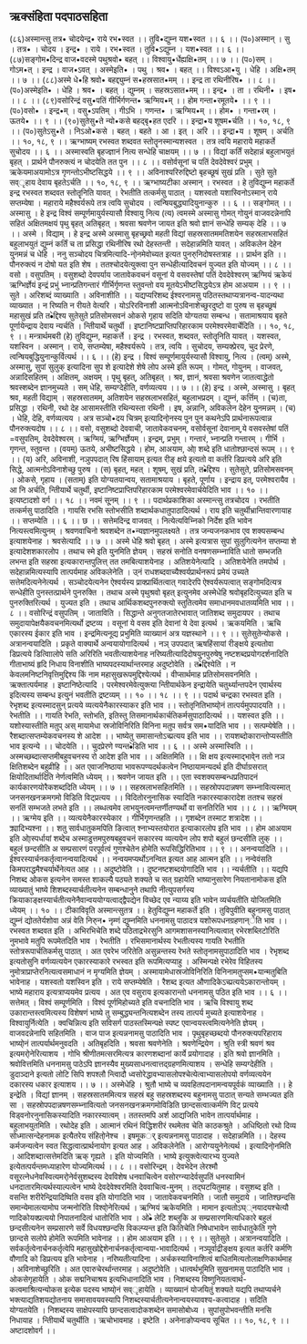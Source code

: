## ऋक्संहिता पदपाठसहिता
(८६)अस्मान्त्सु तत्र• चोदयेन्द्र• राये रभ•स्वत ।। तुवि•द्युम्न यश•स्वत ।। ६ ।।
(प०)अस्मान् । सु । तत्र• । चोदय । इन्द्र• । राये । रभ•स्वत । तुवि•ऽद्युम्न । यश•स्वत ।। ६ ।।
(८७)सङ्गोम•दिन्द्र वाज•वदस्मे पथुश्रवो• बहत् ।। विश्वायु•र्धेह्यक्षि•तम् ।। ७ ।।
(प०)सम् । गोऽम•त् । इन्द्र । वाज•ऽवत् । अस्मेइति• । पथु । श्रव• । बहत् ।। विश्वऽआ•यु । धेहि । अक्षि•तम् ।। ७ ।।
(८८)अस्मे धे•हि श्रवो• बहद्द्युम्नं स•हस्रसात•मम् ।। इन्द्र ता रथिनीरिष• ।। ८ ।।
(प०)अस्मेइति• । धेहि । श्रव• । बहत् । द्युम्नम् । सहस्रऽसात•मम् ।। इन्द्र• । ता । रथिनी• । इष• ।। ८ ।।
(८९)वसोरिन्द्रं वसु•पतिं गीर्भिर्गणन्त• ऋग्मिय•म् ।। होम गन्ता•रमूतये• ।। ९ ।।
(प०)वसो• । इन्द्र•म् । वसु•ऽपतिम् । गीऽभि । गणन्त• । ऋग्मिय•म् ।। होम• । गन्ता•रम् । ऊतये• ।। ९ ।।
(९०)सुतेसु•ते न्यो•कसे बहद्बृ•हत एदरि ।। इन्द्रा•य शूषम•र्चति ।। १०, १८, ९ ।।
(प०)सुतेऽसु•ते । निऽओ•कसे । बहत् । बहते । आ । इत् । अरि ।। इन्द्रा•य । शूषम् । अर्चति ।। १०, १८, ९ ।।
ऋग्भाष्यम्
रभस्वत शब्दवत स्तोतॄनस्मान्यशस्वत ।
तत्र त्वयि महाराये महाकर्ते सुचोदय ।। ६ ।।
अस्मास्वति बृहज्ज्ञानं नित्य सन्धेहि चाक्षयम् ।। ७ ।।
विद्यां कर्तिं सदेहान्नं बहुलाभयुतं बृहत् ।
प्रार्थने पौनरुक्त्यं न चोदयेति तत पुन ।। ८ ।।
वसोर्वसूनां च पतिं देवदेवेश्वरं प्रभुम् ।
ऋकेयमाअयामोऽत्र गृणन्तोऽभीष्टसिद्धये ।। ९ ।।
अविनाश्यरिरुद्दिष्टो बृहच्छूषं सुखं प्रति ।
सुते सुते सव्ृहाय देवाय बृहतेऽर्चति ।। १०, १८, ९ ।।
ऋग्भाष्यटीका
अस्मान् । रभस्वत । हे तुविद्युम्न महाकर्ते इन्द्र रभस्वत शब्दवत स्तोतॄनिति यावत् । रेभतीति तत्कर्मसु पाठात् । यशस्वतो यशास्विनोऽस्मान् राये सप्तम्येषा । महाराये महैश्वर्यरूपे तत्र त्वयि सुचोदय । त्वन्षियबुद्ध्यादियु्नान्कुरु ।। ६ ।।
सङ्गोमत् ।। अस्मासु । हे इन्द्र विश्वं सम्पूर्णमायुर्यस्यासौ विश्वायु नित्य (त्य) त्वमस्मे अस्मासु गोमत् गोयु्नं वाजवदन्नेनापि सहितं अक्षितमक्षयं पृथु बृहत् अतिबृहत् । श्रवसा श्रवणेन जायत इति श्रवो ज्ञानं सन्धेहि सम्यक् देहि ।। ७ ।।
अस्मे । विद्याम् । हे इन्द्र अस्मे अस्मासु बृहच्छ्रवो महती विद्यां सहस्रसातममतिशयेन सहस्रलाभसहितं बहुलाभयुतं द्युम्नं कर्तिं च ता प्रसिद्धा रथिनीरिष रथो देहस्तन्ती । सदेहान्नमिति यावत् । अविकलेन देहेन यु्नमन्नं च धेहि । ननु सञ्चोदय चित्रमित्यादि-नो्नमेवोच्यत इत्यत पुनरु्निदोषस्तत्राह ।। प्रार्थन इति ।। पौनरुक्त्यं न दोषो यत इति शेष । ततश्चोदयेत्युक्त्वा पुन सन्धेहीत्यादिवचनं युज्यत इति योज्यम् ।। ८ ।।
वसो । वसुपतिम् । वसुशब्दो देवपर्याय जातावेकवचनं वसूनां ये वसवस्तेषां पतिं देवदेवेश्वरम् ऋग्मियं ऋकेयं ऋग्भिर्ज्ञेयं इन्द्रं प्रभुं भ्नान्प्रतिगन्तारं गीर्भिर्गृणन्त स्तुवन्तो वय मूतयेऽभीष्टसिद्धयेऽत्र होम आअयाम ।। ९ ।।
सुते । अरिशब्दं व्याख्याति । अविनाशीति ।। यद्यप्यरिशब्द ईश्वरनामसु पठितस्तथाप्यत्रानन्व-यादन्यथा व्याख्यात । न रिष्यति न रीयते वेत्यरि । योऽरिरविनाशी आत्मनोऽविनाशेच्छुरदुष्टो वा पुरुष स बृहच्छूषं महासुखं प्रति त•ेद्दिश्य सुतेसुते प्रतिसोमसवनं ओकसे गृहाय सदिति योग्यतया सम्बन्ध । सतामाश्रयाय बृहते पूर्णायेन्द्राय देवाय न्यर्चति । न्तिीयार्थे चतुर्थी । इष्टानिष्टप्राप्तिपरिहारकाम परमेश्वरमेवार्चेदिति ।। १०, १८, ९ ।।
मन्त्रार्थमबरी
(हे) तुविद्युम्न, महाकर्त्ते । इन्द्र । रभस्वत, शब्दवत, स्तोतॄनिति यावत् । यशस्वत, यशस्विन । अस्मान् । राये, सप्तम्येषा, महैश्वर्यरूपे । तत्र, त्वयि । सुचोदय, सम्यक्प्रेरय, चुद प्रेरणे, त्वन्षियबुद्धियु्नान्कुर्वित्यर्थ ।। ६ ।।
(हे) इन्द्र । विश्वं सम्पूर्णमायुर्यस्यासौ विश्वायु, नित्य । (त्वम्) अस्मे, अस्मासु, सुपां सुलुक् इत्यादिना सुप शे इत्यादेशे शेषे लोप अस्मे इति रूपम् । गोमत्, गोयु्नम् । वाजवत्, अन्नादिसहितम् । अक्षितम्, अक्षयम् । पृथु बृहत्, अतिबृहत् । श्रव, ज्ञानं, श्रवसा श्रवणेन जातत्वाद्धेतो श्रवस्शब्देन ज्ञानमुच्यते । सम् धेहि, सम्यग्देहीति, वर्णव्यत्यय ।। ७ ।।
(हे) इन्द्र । अस्मे, अस्मासु । बृहत् श्रव, महती विद्याम् । सहस्रसातमम्, अतिशयेन सहस्रलाभसहितं, बहुलाभप्रदम् । द्युम्नं, कर्त्तिम् । (च)ता, प्रसिद्धा । रथिनी, रथो देह आसामस्तीति रथिन्यस्ता रथिनी । इष, अन्नानि, अविकलेन देहेन यु्नमन्नम् । (च) । धेहि, देहि, वर्णव्यत्यय । अत्र सञ्चो•दय चित्रम् इत्यादिनो्नस्य पुन पुन कथनेऽपि प्रार्थनारूपत्वान्न पौनरुक्त्यदोष ।। ८ ।।
वसो, वसुशब्दो देववाची, जातावेकवचनम्, वसोर्वसूनां देवानाम्,ये वसवस्तेषां पतिं =वसुपतिम्, देवदेवेश्वरम् । ऋग्मियं, ऋग्भिर्ज्ञेयम् । इन्द्रम्, प्रभुम् । गन्तारं, भ्नान्प्रति गन्तारम् । गीर्भि । गृणन्त, स्तुवन्त । (वयम्) ऊतये, अभीष्टसिद्धये । होम, आअयाम, ओा् शब्दे इति धातोश्छान्दसं रूपम् ।। ९ ।।
(य) अरि, अविनाशी, नञुपपदात् रिष हिंसायाम् इत्यत रीङ् क्षये इत्यतो वा कर्तरि डिप्रत्यये अरि इति सिद्धे, आत्मनोऽविनाशेच्छु पुरुष । (स) बृहत्, महत् । शूषम्, सुखं प्रति, त•ेद्दिश्य । सुतेसुते, प्रतिसोमसवनम् । ओकसे, गृहाय । (सताम्) इति योग्यतयान्वय, सतामाश्रयाय । बृहते, पूर्णाय । इन्द्राय इत्, परमेश्वरायैव । आ नि अर्चति, न्तिीयार्थे चतुर्थी, इष्टानिष्टप्राप्तिपरिहारकाम परमेश्वरमेवार्चयेदिति भाव ।। १० ।। इत्यष्टादशो वर्ग ।। १८ ।। नवमं सू्नम् ।। ९ ।।
पदार्थप्रकाशिका
अस्मान्त्सु तत्रचोदय । रभतीति तत्कर्मसु पाठादिति । गायसि रभसि स्तोभसीति शब्दार्थकधातुपाठादित्यर्थ । राय इति चतुर्थीभ्रान्तिवारणायाह ।। सप्तम्येति ।। ६ ।। छ ।।
सत्तेमदिन्द्र वाजवत् । नित्येत्यविभ्निको निर्देश इति भावेन नित्यस्त्वमित्यु्नम् । श्रवणवाचिनो श्रवशब्देन त•न्यज्ञानमुपलक्ष्यते । तत्र जन्यजनकभाव एव शक्यसम्बन्ध इत्याशयेनाह । श्रवसेत्यादि ।। ७ ।।
अस्मे धेहि श्रवो बृहत् । अस्मे इत्यत्रास सुपां सुलुगित्यनेन सप्तम्या शे इत्यादेशशकारलोप । तथाच स्मे इति यु्नमिति ज्ञेयम् । सहस्रं सनोति वनषणसम्भ्नाविति धातो सम्भजति लभन्त इति सहस्रा इत्यकारान्तपुलित्त् तत तमबित्याशयेनाह । अतिशयेनेत्यादि । अतिशयेनेति तमपोर्थ । सदेहान्नमित्यस्यापि तात्पर्यमाह अविकलेनेति । उ्नं राधशब्दवाच्यैश्वर्यप्रार्थनरूपं प्रमेयं उच्यते सत्तेमदित्यनेनेत्यर्थ । सञ्चोदयेत्यनेन ऐश्वर्यस्य प्राक्प्रार्थितत्वात् गवादेरपि ऐश्वर्यरूपत्वात् सङ्गोमदित्यत्र सन्धेहीति पुनस्तत्प्रार्थने पुनरुक्ति । तथाच अस्मे पृथुश्रवो बृहत् इत्यु्नमेव अस्मेधेहि श्रवोबृहदित्युच्यत इति च पुनरुक्तिरित्यर्थ । युज्यत इति । तथाच आर्थिकशब्दपुनरुक्त्यो स्तुतित्वमेव समाधानमवधातव्यमिति भाव ।। ८ ।।
वसोरिन्द्रं वसुपतिम् । जाताविति । सिद्धान्ते अनुगतजातेरभावात् जातिशब्द समुदायपर । तथाच समुदायापेक्षयैकवचनमित्यर्थो द्रष्टव्य । वसूनां ये वसव इति देवानां ये देवा इत्यर्थ । ऋकयमिति । ऋचि एकारस्य ईकार इति भाव । इन्द्रमित्यनूद्य प्रभुमिति व्याख्यानं 
अत्र यज्ञस्थाने ।। ९ ।।
सुतेसुतेन्योकसे । अत्रानन्वयादिति । प्रकृते वाक्यार्थे अन्वयायोगादित्यर्थ । नञ् उपपदात् ऋषहिंसायां रीङ्क्षये इत्यतोवा डिप्रत्यये डित्वाािलोपे सति अरिरिति भवतीत्याशयेनाह नरिष्यतीत्यादिदोषयु्नपुरुषेषु नष्टशब्दप्रयोगदर्शनादिति गीताभाष्यं हृदि निधाय विनाशीति भाष्यपदस्यार्थान्तरमाह अदुष्टोवेति । त•ेद्दिश्येति । न केवलमनिष्टनिवृत्तिमुद्दिश्य किं नाम महासुखरूपमुद्दिश्येत्यर्थ । वीप्सार्थमाह प्रतिसोमसवनमिति । ऋक्तात्पर्यमाह । इष्टानिष्ठेत्यादि । परमेश्वरमेवेत्युक्त्या न्तिीयार्थकेन इन्द्रायेति चतुर्थ्यान्तपदेन एवार्थस्य इदित्यस्य सम्बन्ध इत्यु्नं भवतीति द्रष्टव्यम् ।। १० ।। १८ ।। ९ ।।
पदार्थ चन्द्रका
रभस्वत इति । रेभृशब्द इत्यस्मादसुन् प्रत्यये व्यत्ययेनैकारस्याकर इति भाव ।। स्तोतृनितिभाष्यो्नं तात्पर्यमुपपादयति ।। रेभतीति ।। गायति रेभति, स्तोभति, इतिस्तु तिसमानार्थकार्चतिकर्मसुपाठादित्यर्थ ।। यशस्वत इति ।। यशोस्यास्तीति मतुप् अस् मायामेधा स्रजोविनिरिति विनिना मतुप सर्वत्र सम•यादिति भाव ।। सत्पम्येषेति ।। रैशब्दात्सप्तम्येकवचनस्य शे आदेश ।। भाष्येतु समासान्तोऽच्प्रत्यय इति भाव ।। रायशब्दोकारान्तोप्यस्तीति भाव इत्यन्ये ।। चोदयेति ।। चुदप्रेरणे ण्यन्त•ेडिति भाव ।। ६ ।।
अस्मे अस्मास्विति ।। अस्मच्छब्दात्सप्तमीबहुवचनस्य रो आदेश इति भाव ।। अक्षितमिति ।। क्षि क्षय इत्यस्माद्भावे्न ततो नञ क्षितिशब्देन बहुव्रीहि ।। अत एवाजनिष्ठाया भावरूपण्यदर्थकत्वेन निष्ठायामन्यदर्थ इति दीर्घाग्रसरात् क्षियोदितार्थादिति नेर्णत्वमिति ध्येयम् ।। श्रवणेन जायत इति ।। एता स्वशक्यसम्बन्धप्रतिपादनं कार्यकारणयोरैकशब्ददिति ध्येयम् ।। ७ ।।
सहस्रलाभसहितमिति ।। सहस्रोपपदान्नषण सम्भ्नावित्यस्मात् जनसनखनक्रमगमो विडिति विट्प्रत्यय ।। विदितोरनुनासिक स्यादिति नकारस्याकारादेश ततश्च सहस्रं सनतिं सम्भजते लभते इति ।। लब्धत्वमेव लाभयु्नत्वमन्तर्णीतण्यर्थो वा सनतिरिति भाव ।। ८ ।।
ऋग्मियम् ।। ऋग्मेय इति ।। व्यत्ययेनैकारस्येकार । गीर्भिगृणन्तहति ।। गृशब्देन तस्माट शत्रादेश ।। क्र्यादिभ्यश्ना ।। शतु सार्वधातुकमपिति ङित्वात् श्नाभ्यस्तयोरात इत्याकारलोप इति भाव ।। होम आअयाम इति ओा्स्पर्धायां शब्देच अस्माडुत्तमपुरुषबहुवचनं सकारस्य व्यत्ययेन लोप शपो बहुलं छन्दसीति लुक् ।। बहुलं छन्दसीति अ सम्प्रसारणं परपूर्वत्वं गुणश्चेतेन होमेति रूपसिद्धिरितिभाव ।। ९ ।।
अनन्वयादिति ।। ईश्वरस्यार्चनकर्तृत्वानन्वयादित्यर्थ ।। नन्वयमप्यर्थोऽनन्वित इत्यत आह आत्मन इति ।। नन्वेवंसति किमपराद्धमैश्चर्यार्थेनेत्यत आह ।। अदुष्टोवेति ।। दुष्टनष्टशब्दयोगादिति भाव ।। न्यर्चतीति ।। यद्यपि निशब्द ओकस इत्यनेन समस्त शाकल्यै पठ्यते शक्यते च सत् ग्रहायेति भाष्यानुसारेण नियतानामोकस इति व्याख्यातुं भाष्ये शिशब्दस्यार्चतीत्यनेन सम्बन्धानु्ने तथापि नीत्युपसर्गस्य क्रियाकाङ्क्षस्यार्चतीत्यनेनैवान्वययोग्यत्वाद्द्वैपद्येन विच्छेद एव न्याय्य इति भावेन व्यर्चयतीति योजितमिति ध्येयम् ।। १० ।।
टीकाविवृति
अस्मान्त्सुतत्र ।। हेतुविद्युम्न महाकर्ते इति । तुविपुवीति बहुनामसु पाठात् द्युम्नं द्योततेर्यशोवा अन्नं वेति निरु्न• नृम्णं द्युम्नमिति धननामसु पाठादत्र यशोरूपधनग्रहणान्ेति भाव ।। रभस्वत शब्दवत इति । अभिरभिचेति शब्दे पठिताद्रभेरसुनि आगमशासनस्यानित्यत्वात् रभेरशब्लिटोरिति नुमभावे मतुपि रूपमेतदिति भाव । रेभतीति । रभिसमानार्थस्य रेभतीत्यस्य गायति रेभतीति स्तोत्ररूपार्चतिकर्मसु पाठात् । अत एवरेभ जरितेति असुन्नन्तस्य रेभते स्तोतृनामसुपाठादिति भाव । रेभृशब्द इत्यतोसुनि वर्णव्यत्ययेन एकारस्याकारे रभस्वत इति रूपमित्यप्याहु । अस्मिन्पक्षे रभेरेव विहितस्य नुमोत्राप्राप्तेरनित्यत्वसमाधानं न मृग्यमिति ज्ञेयम् । अस्मायामेधास्रजोविनिरिति विनिनामतुप्सम•यान्मतुबिति भावेनाह । यशस्वतो यशस्विन इति । राये सप्तम्येषेति । रैशब्द इत्यत औणादिकेऽच्प्रत्ययेऽकारान्तोयम् । भाष्ये महाराय इत्यत्राप्ययमेव प्रत्यय । अत एव वसुराय इत्यकारान्तो धननामसु पठित इति भाव ।। ६ ।।
सत्तेमत् । विश्वं सम्पूर्णमिति । विश्वं पूर्णमिहोच्यते इति वचनादिति भाव । ऋचि विश्वायु शब्द उकारान्तस्त्वमित्यस्य विशेषणं भाष्ये तु सम्बुद्ध्यन्तनित्यशब्देन तस्य तात्पर्य मुच्यते इत्याशयेनाह । विश्वायुर्नित्येति । क्वचिन्नित्य इति सविसर्ग पाठस्तस्मिन्पक्षे स्पष्ट एवान्वयस्त्वमित्यनेनेति ज्ञेयम् । वाजवदन्नेनापि सहितमिति । वाज पाज इत्यन्ननामसु पाठादिति भाव । पृथुबृहच्छब्दयो पौनरुक्त्यपरिहाराय भाष्यो्नं तात्पर्यार्थमनुवदति । अतिबृहदिति । श्रवसा श्रवणेनेति । श्रवणेन्द्रियेण । श्रुति स्त्री श्रवणं श्रव इत्यमरो्नेरित्याशय । गोभि श्रीणीतमत्सरमित्यत्र कारणशब्दानां कार्ये प्रयोगादाह । इति श्रवो ज्ञानमिति । श्रवोवित्तमिति धननामसु पाठेऽपि ज्ञानस्यैव मुख्यसाधनत्वात्तद्ग्रहणमित्याशय । सन्धेहि सम्यग्देहीति । डुदाञ्दाने इत्यतो लोटि सिपि शपश्लौ न्त्विादौ ध्वसोरेद्धावभ्यासलोपश्चेत्येत्वाभ्यासलोपयो वर्णव्यत्ययेन दकारस्य धकार इत्याशय ।। ७ ।।
अस्मेधेहि । श्रुतौ भाष्ये च व्यवहितपदानामन्वयपूर्वकं व्याख्याति ।। हे इन्द्रेति । विद्यां ज्ञानम् । सहस्रसातममित्यत्र सहस्रं बहु सहस्रशब्दस्य बहुनामसु पाठात् सन्यते सम्भज्यत इति सा । सहस्रोपपदान्नषणसम्भ्नावित्यतो जनसनखनक्रमगमोविडिति छान्दसत्वात्कर्मणि विट् प्रत्यये विड्वनोरनुनासिकस्यादिति नकारस्यात्वम् । ततस्तमपि अर्श आद्यजिति भावेन तात्पर्यार्थमाह । बहुलाभयुतमिति । रथोदेह इति । आत्मानं रथिनं विद्धिशरीरं रथमेतव चेति काठकश्रुते । अधिष्ठितो रथो दिव्य सोध्मात्सन्देहनामक इत्यैतरेय संहितो्नेश्च । इषमूकर्् इत्यन्ननामसु पाठादाह । सदेहान्नमिति ।। देहस्य कर्मजन्यत्वेन स्वत सिद्धत्वात्प्रार्थनायोग इत्यत आह । अविकलेनेति । आरोग्ययु्नेनेत्यर्थ । इत्यादिनो्नमिति । आदिशब्दात्सत्तेमदिति
ऋक् गृह्यते । इति योज्यमिति । भाष्ये इत्युक्त्वेत्यारभ्य युज्यते इत्येतत्पर्यन्तमध्याहारेण योज्यमित्यर्थ ।। ८ ।।
वसोरिन्द्रम् । देवभेदेन लेरश्मौ वसूरत्नेधनेवस्वित्यमरो्नेर्वसुशब्दस्य देवविशेष धनवाचित्वेन वसोरग्न्यादेर्वसुपतिं धनस्वामिनं धनदातारमित्यर्थस्याल्पत्वेन भाष्ये देवदेवेश्वरमिति देववाचित्व-मु्नम् । तद्घटयितुमाह । वसुशब्द इति । वसन्ति शरीरेन्द्रियादिष्विति वसव इति योगादिति भाव । जातावेकवचनमिति । जातौ समुदाये । जातिश्छन्दसि समान्येमालत्यामोघ जन्मनोरिति विश्वो्नेरित्यर्थ । ऋग्मियं ऋकेयमिति । मामान इत्यतोऽघ््नयादयश्चेत्यौ णादिकोयक्प्रत्ययो निपातनादित्वं धातोरिति भाव । ओ•े लेटि शब्लुकि अ सम्प्रसारणमित्यधिकारे बहुलं छन्दसीत्यनेन सम्प्रसारणे सर्वे विधयश्छन्दसि विकल्प्यन्त इति कितिचेति निषेधाभावेन सार्वधातुकेति गुणे छान्दसे सलोपे होमेति रूपमिति भावेनाह ।। होम आअयाम इति ।। ९ ।।
सुतेसुते । अत्रानन्वयादिति । सर्वकर्तृत्वेनार्चनकर्तृत्वेपि महासुखोद्देशेनार्चनकर्तृत्वान्वया-भावादित्यर्थ । नञ्पूर्वाद्रीङ्क्षय इत्यत कर्तरि कर्मणि वौणादि को डिप्रत्यय इति भावेनाह । नरिष्यतीत्यादिना । अर्चकस्याविनाशित्वं बाधितमित्यतोलाक्षणिकार्थमाह । अविनाशेच्छुरिति । अत एवारुचेरर्थान्तरमाह । अदुष्टोवेति । धात्वर्थभूमिति सुखनामसु पाठादिति भाव । ओकसेगृहायेति । ओक सद्मनिचाश्रय इत्यभिधानादिति भाव । निशब्दस्य विष्णुनियतत्वार्थ-कत्वमाश्रित्यन्योकस इत्येक पदस्य भाष्यो्नं सव्ृहायेति । व्याख्यानं योजयितुं शक्यते यद्यपि तथाप्यर्चने भक्त्याद्यतिशयद्योतनाय समासावयवस्यापि निशब्दस्यार्चतीत्यनेनान्वयस्यावश्य-कत्वादाह । सदिति योग्यतयेति । निशब्दस्य साक्षेपस्यापि छान्दसत्वादोकशब्देन समासोबोध्य । सुपांसुपोभवन्तीति मनसि निधायाह । न्तिीयार्थे चतुर्थीति । ऋचोभावमाह । इष्टेति । अनेनाङोप्यन्वय सूचित ।। १०, १८, ९ ।। अष्टादशोवर्ग ।।
 